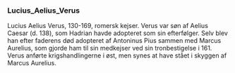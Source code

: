 ### Lucius_Aelius_Verus


Lucius Aelius Verus, 130-169, romersk kejser. Verus var søn af Aelius Caesar (d. 138), som Hadrian havde adopteret som sin efterfølger. Selv blev han efter faderens død adopteret af Antoninus Pius sammen med Marcus Aurelius, som gjorde ham til sin medkejser ved sin tronbestigelse i 161. Verus anførte krigshandlingerne i øst, men synes at have stået i skyggen af Marcus Aurelius.